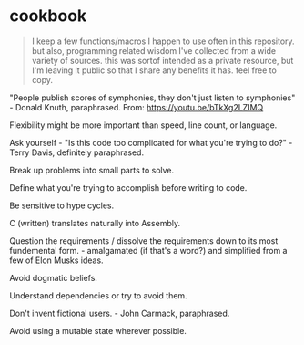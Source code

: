 # cookbook
> I keep a few functions/macros I happen to use often in this repository. but also, programming related wisdom I've collected from a wide variety of sources. this was sortof intended as a private resource, but I'm leaving it public so that I share any benefits it has. feel free to copy.

"People publish scores of symphonies, they don't just listen to symphonies" - Donald Knuth, paraphrased. From: https://youtu.be/bTkXg2LZIMQ

Flexibility might be more important than speed, line count, or language.

Ask yourself - "Is this code too complicated for what you're trying to do?" - Terry Davis, definitely paraphrased.

Break up problems into small parts to solve.

Define what you're trying to accomplish before writing to code.

Be sensitive to hype cycles.

C (written) translates naturally into Assembly.

Question the requirements / dissolve the requirements down to its most fundemental form. - amalgamated (if that's a word?) and simplified from a few of Elon Musks ideas.

Avoid dogmatic beliefs.

Understand dependencies or try to avoid them.

Don't invent fictional users. - John Carmack, paraphrased.

Avoid using a mutable state wherever possible.
